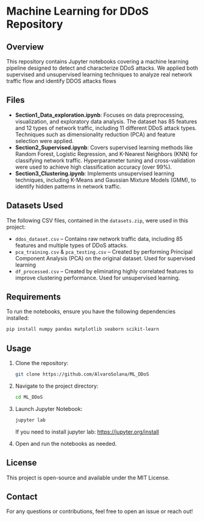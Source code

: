 # Machine Learning for DDoS Repository

## Overview

This repository contains Jupyter notebooks covering a machine learning pipeline designed to detect and characterize DDoS attacks. We applied both supervised and unsupervised learning techniques to analyze real network traffic flow and identify DDOS attacks flows

## Files

- **Section1\_Data\_exploration.ipynb**: Focuses on data preprocessing, visualization, and exploratory data analysis. The dataset has 85 features and 12 types of network traffic, including 11 different DDoS attack types. Techniques such as dimensionality reduction (PCA) and feature selection were applied.
- **Section2\_Supervised.ipynb**: Covers supervised learning methods like Random Forest, Logistic Regression, and K-Nearest Neighbors (KNN) for classifying network traffic. Hyperparameter tuning and cross-validation were used to achieve high classification accuracy (over 99%).
- **Section3\_Clustering.ipynb**: Implements unsupervised learning techniques, including K-Means and Gaussian Mixture Models (GMM), to identify hidden patterns in network traffic.

## Datasets Used

The following CSV files, contained in the `datasets.zip`, were used in this project:
- `ddos_dataset.csv` – Contains raw network traffic data, including 85 features and multiple types of DDoS attacks.
- `pca_training.csv` & `pca_testing.csv` – Created by performing Principal Component Analysis (PCA) on the original dataset. Used for supervised learning
- `df_processed.csv` – Created by eliminating highly correlated features to improve clustering performance. Used for unsupervised learning.

## Requirements

To run the notebooks, ensure you have the following dependencies installed:

```bash
pip install numpy pandas matplotlib seaborn scikit-learn
```

## Usage

1. Clone the repository:
   ```bash
   git clone https://github.com/AlvaroSolana/ML_DDoS
   ```
2. Navigate to the project directory:
   ```bash
   cd ML_DDoS
   ```
3. Launch Jupyter Notebook:
   ```bash
   jupyter lab
   ```
   If you need to install jupyter lab: https://jupyter.org/install
   
5. Open and run the notebooks as needed.

## License

This project is open-source and available under the MIT License.

## Contact

For any questions or contributions, feel free to open an issue or reach out!

